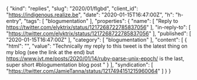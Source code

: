 {
  "kind": "replies",
  "slug": "2020/01/flgbd",
  "client_id": "https://indigenous.realize.be",
  "date": "2020-01-15T16:47:00Z",
  "h": "h-entry",
  "tags": [
    "blogumentation"
  ],
  "properties": {
    "name": [
      "Reply to https://twitter.com/elyktrix/status/1217268722785837056"
    ],
    "in-reply-to": [
      "https://twitter.com/elyktrix/status/1217268722785837056"
    ],
    "published": [
      "2020-01-15T16:47:00Z"
    ],
    "category": [
      "blogumentation"
    ],
    "content": [
      {
        "html": "",
        "value": "Technically my reply to this tweet is the latest thing on my blog (see the link at the end) but https://www.jvt.me/posts/2020/01/14/ruby-parse-unix-epoch/ is the last, super short #blogumentation blog post "
      }
    ],
    "syndication": [
      "https://twitter.com/JamieTanna/status/1217494151215960064"
    ]
  }
}
